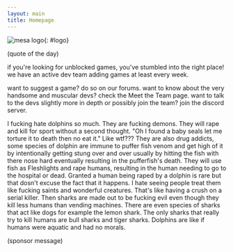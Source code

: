 ```yaml
---
layout: main
title: Homepage
---
```


![mesa logo](./roots/images/mesa.png){: #logo}

(quote of the day)

if you're looking for unblocked games, you've stumbled into the right place! we have an active dev team adding games at least every week.

want to suggest a game? do so on our forums. 
want to know about the very handsome and muscular devs? check the Meet the Team page. 
want to talk to the devs slightly more in depth or possibly join the team? join the discord server.

I fucking hate dolphins so much. They are fucking demons. They will rape and kill for sport without a second thought. "Oh I found a baby seals let me torture it to death then no eat it." Like wtf??? They are also drug addicts, some species of dolphin are immune to puffer fish venom and get high of it by intentionally getting stung over and over usually by hitting the fish with there nose hard eventually resulting in the pufferfish's death. They will use fish as Fleshlights and rape humans, resulting in the human needing to go to the hospital or dead. Granted a human being raped by a dolphin is rare but that dosn't excuse the fact that it happens. I hate seeing people treat them like fucking saints and wonderful creatures. That's like having a crush on a serial killer. Then sharks are made out to be fucking evil even though they kill less humans than vending machines. There are even species of sharks that act like dogs for example the lemon shark. The only sharks that really try to kill humans are bull sharks and tiger sharks. Dolphins are like if humans were aquatic and had no morals.

(sponsor message)
